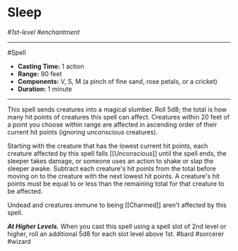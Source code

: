 # Sleep
*#1st-level #enchantment*
___ 
#Spell
- **Casting Time:** 1 action
- **Range:** 90 feet
- **Components:** V, S, M (a pinch of fine sand, rose petals, or a cricket)
- **Duration:** 1 minute
---
This spell sends creatures into a magical slumber. Roll 5d8; the total is how many hit points of creatures this spell can affect. Creatures within 20 feet of a point you choose within range are affected in ascending order of their current hit points (ignoring unconscious creatures).

Starting with the creature that has the lowest current hit points, each creature affected by this spell falls [[Unconscious]] until the spell ends, the sleeper takes damage, or someone uses an action to shake or slap the sleeper awake. Subtract each creature's hit points from the total before moving on to the creature with the next lowest hit points. A creature's hit points must be equal to or less than the remaining total for that creature to be affected.

Undead and creatures immune to being [[Charmed]] aren't affected by this spell.

***At Higher Levels.*** When you cast this spell using a spell slot of 2nd level or higher, roll an additional 5d8 for each slot level above 1st.
#bard
#sorcerer
#wizard